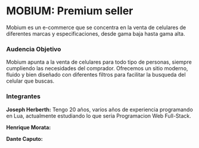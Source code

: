 # MOBIUM: Premium seller

Mobium es un e-commerce que se concentra en la venta de celulares de diferentes marcas y especificaciones, desde gama baja hasta gama alta.


### Audencia Objetivo

Mobium apunta a la venta de celulares para todo tipo de personas, siempre cumpliendo las necesidades del comprador. Ofrecemos un sitio moderno, fluido y bien diseñado con diferentes filtros para facilitar la busqueda del celular que buscas.


### Integrantes

   **Joseph Herberth:** Tengo 20 años, varios años de experiencia programando en Lua, actualmente estudiando lo que seria Programacion Web Full-Stack.
    
   **Henrique Morata:**
   
   **Dante Caputo:**
